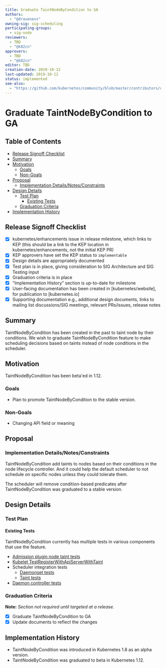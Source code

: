 ```yaml
---
title: Graduate TaintNodeByCondition to GA
authors:
  - "@draveness"
owning-sig: sig-scheduling
participating-groups:
  - sig-node
reviewers:
  - TBD
  - "@k82cn"
approvers:
  - TBD
  - "@k82cn"
editor: TBD
creation-date: 2019-10-12
last-updated: 2019-10-12
status: implemented
see-also:
  - "https://github.com/kubernetes/community/blob/master/contributors/design-proposals/scheduling/taint-node-by-condition.md"
---
```


# Graduate TaintNodeByCondition to GA

## Table of Contents

<!-- toc -->
- [Release Signoff Checklist](#release-signoff-checklist)
- [Summary](#summary)
- [Motivation](#motivation)
  - [Goals](#goals)
  - [Non-Goals](#non-goals)
- [Proposal](#proposal)
  - [Implementation Details/Notes/Constraints](#implementation-detailsnotesconstraints)
- [Design Details](#design-details)
  - [Test Plan](#test-plan)
    - [Existing Tests](#existing-tests)
  - [Graduation Criteria](#graduation-criteria)
- [Implementation History](#implementation-history)
<!-- /toc -->

## Release Signoff Checklist

- [x] kubernetes/enhancements issue in release milestone, which links to KEP (this should be a link to the KEP location in kubernetes/enhancements, not the initial KEP PR)
- [x] KEP approvers have set the KEP status to `implementable`
- [x] Design details are appropriately documented
- [x] Test plan is in place, giving consideration to SIG Architecture and SIG Testing input
- [x] Graduation criteria is in place
- [x] "Implementation History" section is up-to-date for milestone
- [x] User-facing documentation has been created in [kubernetes/website], for publication to [kubernetes.io]
- [x] Supporting documentation e.g., additional design documents, links to mailing list discussions/SIG meetings, relevant PRs/issues, release notes

## Summary

TaintNodeByCondition has been created in the past to taint node by their conditions. We wish to graduate TaintNodeByCondition feature to make scheduling decisions based on taints instead of node conditions in the scheduler.

## Motivation

TaintNodeByCondition has been beta'ed in 1.12.

### Goals

+ Plan to promote TaintNodeByCondition to the stable version.

### Non-Goals

+ Changing API field or meaning

## Proposal

### Implementation Details/Notes/Constraints

TaintNodeByCondition add taints to nodes based on their conditions in the node lifecycle controller. And it could help the default scheduler to not schedule on specific nodes unless they could tolerate them.

The scheduler will remove condition-based predicates after TaintNodeByCondition was graduated to a stable version. 

## Design Details

### Test Plan

#### Existing Tests

TaintNodeByCondition currently has multiple tests in various components that use the feature.

+ [Admission plugin node taint tests](https://github.com/kubernetes/kubernetes/blob/cf9203501e80ecf4611e3e762a03f009d4aac6b2/plugin/pkg/admission/nodetaint/admission_test.go#L34-L121)
+ [Kubelet TestRegisterWithApiServerWithTaint](https://github.com/kubernetes/kubernetes/blob/cf9203501e80ecf4611e3e762a03f009d4aac6b2/pkg/kubelet/kubelet_node_status_test.go#L1959-L2005)
+ Scheduler integration tests
  + [Daemonset tests](https://github.com/kubernetes/kubernetes/blob/cf9203501e80ecf4611e3e762a03f009d4aac6b2/test/integration/daemonset/daemonset_test.go#L966)
  + [Taint tests](https://github.com/kubernetes/kubernetes/blob/cf9203501e80ecf4611e3e762a03f009d4aac6b2/test/integration/scheduler/taint_test.go#L69)
+ [Daemon controller tests](https://github.com/kubernetes/kubernetes/blob/cf9203501e80ecf4611e3e762a03f009d4aac6b2/pkg/controller/daemon/daemon_controller_test.go#L1782)

### Graduation Criteria

**Note:** *Section not required until targeted at a release.*

- [x] Graduate TaintNodeByCondition to GA
- [x] Update documents to reflect the changes

## Implementation History

+ TaintNodeByCondition was introduced in Kubernetes 1.8 as an alpha version.
+ TaintNodeByCondition was graduated to beta in Kubernetes 1.12.
